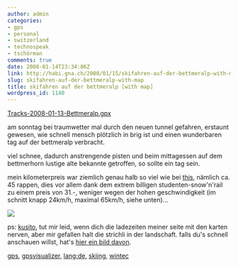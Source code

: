 ```yaml
---
author: admin
categories:
- gps
- personal
- switzerland
- technospeak
- tschörman
comments: true
date: 2008-01-14T23:34:06Z
link: http://habi.gna.ch/2008/01/15/skifahren-auf-der-bettmeralp-with-map/
slug: skifahren-auf-der-bettmeralp-with-map
title: skifahren auf der bettmeralp [with map]
wordpress_id: 1140
---
```


[Tracks-2008-01-13-Bettmeralp.gpx](http://habi.gna.ch/wp-content/uploads/2008/01/tracks-2008-01-13-bettmeralp.gpx)  





am sonntag bei traumwetter mal durch den neuen tunnel gefahren, erstaunt gewesen, wie schnell mensch plötzlich in brig ist und einen wunderbaren tag auf der bettmeralp verbracht.




viel schnee, dadurch anstrengende pisten und beim mittagessen auf dem bettmerhorn lustige alte bekannte getroffen, so sollte ein tag sein.




mein kilometerpreis war ziemlich genau halb so viel wie bei [this](http://www.borniert.com/2008/01/05/stiebende-abfahrt-mit-3682-stundenkilometern/), nämlich ca. 45 rappen, dies vor allem dank dem extrem billigen studenten-snow'n'rail zu einem preis von 31.-, weniger wegen der hohen geschwindigkeit (im schnitt knapp 24km/h, maximal 65km/h, siehe unten)...




[![](http://habi.gna.ch/wp-content/uploads/2008/01/1200353450-29432-p-84.75.163.208-tm.jpg)](http://habi.gna.ch/wp-content/uploads/2008/01/1200353450-29432-p-84.75.163.208.png)




ps: [kusito](http://kusito.ch/), tut mir leid, wenn dich die ladezeiten meiner seite mit den karten nerven, aber mir gefallen halt die strichli in der landschaft. falls du's schnell anschauen willst, hat's [hier ein bild davon](http://gpsvisualizer.com/display/1200353766-29432-84.75.163.208.png).





[gps](http://technorati.com/tag/gps), [gpsvisualizer](http://technorati.com/tag/gpsvisualizer), [lang:de](http://technorati.com/tag/lang:de), [skiing](http://technorati.com/tag/skiing), [wintec](http://technorati.com/tag/wintec)
